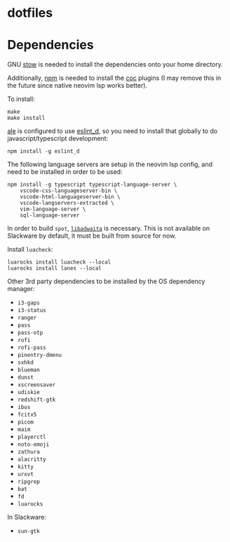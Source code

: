 dotfiles
========

# Dependencies

GNU [stow](https://www.gnu.org/software/stow/) is needed to install the dependencies onto your home directory.

Additionally, [npm](https://www.npmjs.com/) is needed to install the [coc](https://github.com/neoclide/coc.nvim) plugins (I may remove this in the future since native neovim lsp works better).

To install:

```
make
make install
```

[ale](https://github.com/dense-analysis/ale) is configured to use [eslint\_d](https://www.npmjs.com/package/eslint_d), so you need to install that globally to do javascript/typescript development:

	npm install -g eslint_d

The following language servers are setup in the neovim lsp config, and need to be installed in order to be used:

	npm install -g typescript typescript-language-server \
		vscode-css-languageserver-bin \
		vscode-html-languageserver-bin \
		vscode-langservers-extracted \
		vim-language-server \
		sql-language-server

In order to build `spot`, [`libadwaita`](https://gitlab.gnome.org/GNOME/libadwaita) is necessary. This is not available on Slackware by default, it must be built from source for now.

Install `luacheck`:

	luarocks install luacheck --local
	luarocks install lanes --local

Other 3rd party dependencies to be installed by the OS dependency manager:
- `i3-gaps`
- `i3-status`
- `ranger`
- `pass`
- `pass-otp`
- `rofi`
- `rofi-pass`
- `pinentry-dmenu`
- `sxhkd`
- `blueman`
- `dunst`
- `xscreensaver`
- `udiskie`
- `redshift-gtk`
- `ibus`
- `fcitx5`
- `picom`
- `maim`
- `playerctl`
- `noto-emoji`
- `zathura`
- `alacritty`
- `kitty`
- `urxvt`
- `ripgrep`
- `bat`
- `fd`
- `luarocks`

In Slackware:
- `sun-gtk`

